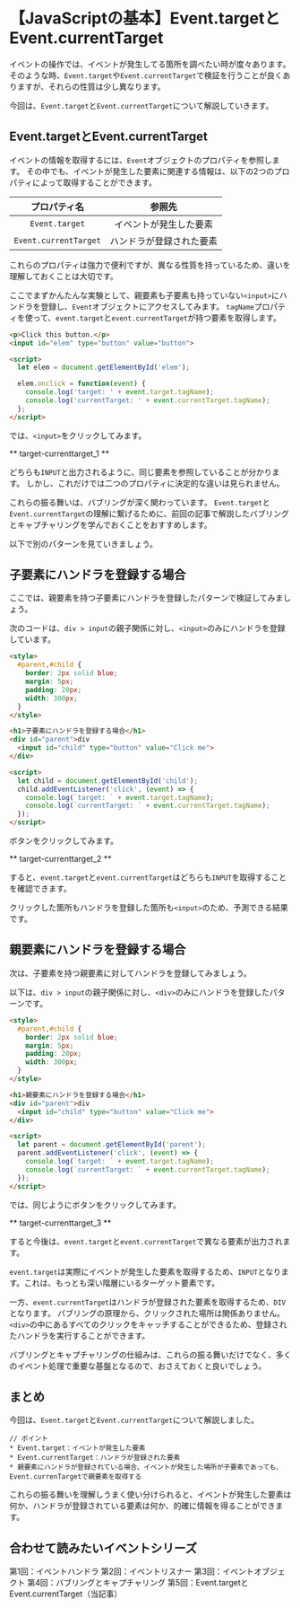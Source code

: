 # 【JavaScriptの基本】Event.targetとEvent.currentTarget

イベントの操作では、イベントが発生してる箇所を調べたい時が度々あります。
そのような時、```Event.target```や```Event.currentTarget```で検証を行うことが良くありますが、それらの性質は少し異なります。

今回は、```Event.target```と```Event.currentTarget```について解説していきます。

## Event.targetとEvent.currentTarget
イベントの情報を取得するには、```Event```オブジェクトのプロパティを参照します。
その中でも、イベントが発生した要素に関連する情報は、以下の2つのプロパティによって取得することができます。

|プロパティ名|参照先|
|:--:|:--:|
|```Event.target```|イベントが発生した要素|
|```Event.currentTarget```|ハンドラが登録された要素|

これらのプロパティは強力で便利ですが、異なる性質を持っているため、違いを理解しておくことは大切です。

ここでまずかんたんな実験として、親要素も子要素も持っていない```<input>```にハンドラを登録し、```Event```オブジェクトにアクセスしてみます。
```tagName```プロパティを使って、```event.target```と```event.currentTarget```が持つ要素を取得します。
```html
<p>Click this button.</p>
<input id="elem" type="button" value="button">

<script>  
  let elem = document.getElementById('elem');

  elem.onclick = function(event) {
    console.log('target: ' + event.target.tagName);
    console.log('currentTarget: ' + event.currentTarget.tagName);
  };
</script>
 ```

では、```<input>```をクリックしてみます。

** target-currenttarget_1 **

どちらも```INPUT```と出力されるように、同じ要素を参照していることが分かります。
しかし、これだけでは二つのプロパティに決定的な違いは見られません。

これらの振る舞いは、バブリングが深く関わっています。
```Event.target```と```Event.currentTarget```の理解に繋げるために、前回の記事で解説したバブリングとキャプチャリングを学んでおくことをおすすめします。

以下で別のパターンを見ていきましょう。

## 子要素にハンドラを登録する場合
ここでは、親要素を持つ子要素にハンドラを登録したパターンで検証してみましょう。

次のコードは、```div > input```の親子関係に対し、```<input>```のみにハンドラを登録しています。
```html
<style>  
  #parent,#child {
    border: 2px solid blue;
    margin: 5px;
    padding: 20px;
    width: 300px;
  }
</style>

<h1>子要素にハンドラを登録する場合</h1>
<div id="parent">div
  <input id="child" type="button" value="Click me">
</div>

<script>
  let child = document.getElementById('child');
  child.addEventListener('click', (event) => {
    console.log(`target: ` + event.target.tagName);
    console.log(`currentTarget: ` + event.currentTarget.tagName);
  });
</script>
 ```
ボタンをクリックしてみます。

** target-currenttarget_2 **

すると、```event.target```と```event.currentTarget```はどちらも```INPUT```を取得することを確認できます。

クリックした箇所もハンドラを登録した箇所も```<input>```のため、予測できる結果です。

## 親要素にハンドラを登録する場合
次は、子要素を持つ親要素に対してハンドラを登録してみましょう。

以下は、```div > input```の親子関係に対し、```<div>```のみにハンドラを登録したパターンです。
```html
<style>  
  #parent,#child {
    border: 2px solid blue;
    margin: 5px;
    padding: 20px;
    width: 300px;
  }
</style>

<h1>親要素にハンドラを登録する場合</h1>
<div id="parent">div
  <input id="child" type="button" value="Click me">
</div>

<script>
  let parent = document.getElementById('parent');
  parent.addEventListener('click', (event) => {
    console.log(`target: ` + event.target.tagName);
    console.log(`currentTarget: ` + event.currentTarget.tagName);
  });
</script>
 ```
では、同じようにボタンをクリックしてみます。

** target-currenttarget_3 **

すると今後は、```event.target```と```event.currentTarget```で異なる要素が出力されます。

```event.target```は実際にイベントが発生した要素を取得するため、```INPUT```となります。これは、もっとも深い階層にいるターゲット要素です。

一方、```event.currentTarget```はハンドラが登録された要素を取得するため、```DIV```となります。
バブリングの原理から、クリックされた場所は関係ありません。
```<div>```の中にあるすべてのクリックをキャッチすることができるため、登録されたハンドラを実行することができます。

バブリングとキャプチャリングの仕組みは、これらの振る舞いだけでなく、多くのイベント処理で重要な基盤となるので、おさえておくと良いでしょう。

## まとめ
今回は、```Event.target```と```Event.currentTarget```について解説しました。

```plain
// ポイント
* Event.target：イベントが発生した要素
* Event.currentTarget：ハンドラが登録された要素
* 親要素にハンドラが登録されている場合、イベントが発生した場所が子要素であっても、Event.currenTargetで親要素を取得する
 ```

これらの振る舞いを理解しうまく使い分けられると、イベントが発生した要素は何か、ハンドラが登録されている要素は何か、的確に情報を得ることができます。


## 合わせて読みたいイベントシリーズ
第1回：イベントハンドラ
第2回：イベントリスナー
第3回：イベントオブジェクト
第4回：バブリングとキャプチャリング
第5回：Event.targetとEvent.currentTarget（当記事）